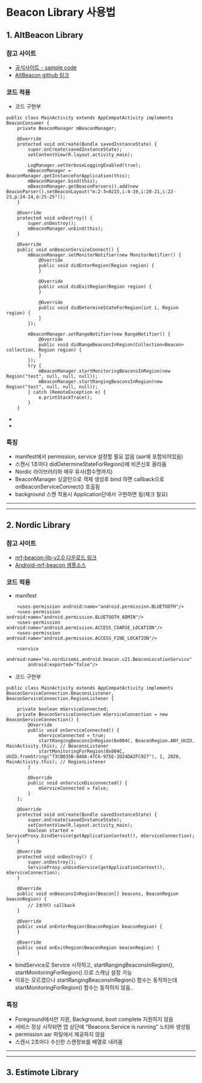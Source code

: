 # Beacon Library 사용법

## 1. AltBeacon Library

### 참고 사이트
* [공식사이트 - sample code](http://altbeacon.github.io/android-beacon-library/samples.html)
* [AltBeacon github 링크](https://github.com/AltBeacon/android-beacon-library)

### 코드 적용
* 코드 구현부
```Android
public class MainActivity extends AppCompatActivity implements BeaconConsumer {
    private BeaconManager mBeaconManager;

    @Override
    protected void onCreate(Bundle savedInstanceState) {
        super.onCreate(savedInstanceState);
        setContentView(R.layout.activity_main);
        
        LogManager.setVerboseLoggingEnabled(true);
        mBeaconManager = BeaconManager.getInstanceForApplication(this);
        mBeaconManager.bind(this);
        mBeaconManager.getBeaconParsers().add(new BeaconParser().setBeaconLayout("m:2-3=0215,i:4-19,i:20-21,i:22-23,p:24-24,d:25-25"));
    }

    @Override
    protected void onDestroy() {
        super.onDestroy();
        mBeaconManager.unbind(this);
    }

    @Override
    public void onBeaconServiceConnect() {
        mBeaconManager.setMonitorNotifier(new MonitorNotifier() {
            @Override
            public void didEnterRegion(Region region) {
            }

            @Override
            public void didExitRegion(Region region) {
            }

            @Override
            public void didDetermineStateForRegion(int i, Region region) {
            }
        });

        mBeaconManager.setRangeNotifier(new RangeNotifier() {
            @Override
            public void didRangeBeaconsInRegion(Collection<Beacon> collection, Region region) {              
            }
        });
        try {
            mBeaconManager.startMonitoringBeaconsInRegion(new Region("test", null, null, null));
            mBeaconManager.startRangingBeaconsInRegion(new Region("test", null, null, null));
        } catch (RemoteException e) {
            e.printStackTrace();
        }
    }
```
* 
*

### 특징
* manifest에서 permission, service 설정할 필요 없음 (aar에 포함되어있음)
* 스캔시 1초마다 didDetermineStateForRegion()에 비콘신호 올라옴
* Nordic 라이브러리와 매우 유사(함수명까지)
* BeaconManager 싱글턴으로 객체 생성후 bind 하면 callback으로 onBeaconServiceConnect() 호출됨
* background 스캔 적용시 Application단에서 구현하면 됨(체크 필요)   
---
---

## 2. Nordic Library

### 참고 사이트
* [nrf-beacon-lib-v2.0 다운로드 링크](https://github.com/NordicSemiconductor/Android-nRF-Beacon/blob/master/app/libs/nrf-beacon-lib-v2.0.aar)
* [Android-nrf-beacon 샘플소스](https://github.com/NordicSemiconductor/Android-nRF-Beacon)


### 코드 적용

* manifest
```Android
	<uses-permission android:name="android.permission.BLUETOOTH"/>
    <uses-permission android:name="android.permission.BLUETOOTH_ADMIN"/>
    <uses-permission android:name="android.permission.ACCESS_COARSE_LOCATION"/>
    <uses-permission android:name="android.permission.ACCESS_FINE_LOCATION"/>

	<service
    	android:name="no.nordicsemi.android.beacon.v21.BeaconLocationService"
        android:exported="false"/>
```

* 코드 구현부
```Android
public class MainActivity extends AppCompatActivity implements BeaconServiceConnection.BeaconsListener, BeaconServiceConnection.RegionListener {

    private boolean mServiceConnected;
    private BeaconServiceConnection mServiceConnection = new BeaconServiceConnection() {
        @Override
        public void onServiceConnected() {
            mServiceConnected = true;
            startRangingBeaconsInRegion(0x004C, BeaconRegion.ANY_UUID, MainActivity.this); // BeaconsListener
            startMonitoringForRegion(0x004C, UUID.fromString("73CB035B-8A0A-47C6-975E-2D24DA2FC927"), 1, 2020, MainActivity.this); // RegionListener 
        }

        @Override
        public void onServiceDisconnected() {
            mServiceConnected = false;
        }
    };

    @Override
    protected void onCreate(Bundle savedInstanceState) {
        super.onCreate(savedInstanceState);
        setContentView(R.layout.activity_main);
        boolean started = ServiceProxy.bindService(getApplicationContext(), mServiceConnection);
    }

    @Override
    protected void onDestroy() {
        super.onDestroy();
        ServiceProxy.unbindService(getApplicationContext(), mServiceConnection);
    }

    @Override
    public void onBeaconsInRegion(Beacon[] beacons, BeaconRegion beaconRegion) {
		// 2초마다 callback
    }

    @Override
    public void onEnterRegion(BeaconRegion beaconRegion) {
    }

    @Override
    public void onExitRegion(BeaconRegion beaconRegion) {
    }
```
* bindService로 Service 시작하고, startRangingBeaconsInRegion(), startMonitoringForRegion() 으로 스캐닝 설정 가능
* 이유는 모르겠으나 startRangingBeaconsInRegion() 함수는 동작하는데 startMonitoringForRegion() 함수는 동작하지 않음.. 
### 특징
* Foreground에서만 지원, Background, boot complete 지원하지 않음
* 서비스 정상 시작되면 앱 상단에 "Beacons Service is running" 노티바 생성됨
* permission aar 파일에서 제공하지 않음
* 스캔시 2초마다 수신한 스캔정보를 배열로 내려줌 
---
---
## 3. Estimote Library

